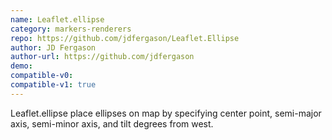 ```yaml
---
name: Leaflet.ellipse
category: markers-renderers
repo: https://github.com/jdfergason/Leaflet.Ellipse
author: JD Fergason
author-url: https://github.com/jdfergason
demo: 
compatible-v0:
compatible-v1: true
---
```


Leaflet.ellipse place ellipses on map by specifying center point, semi-major axis,			semi-minor axis, and tilt degrees from west.
